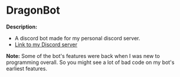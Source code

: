 # DragonBot

**Description:**
- A discord bot made for my personal discord server.
- [Link to my Discord server](https://discord.gg/9JdnnPN)

**Note:** Some of the bot's features were back when I was new to programming overall. So you
might see a lot of bad code on my bot's earliest features.

